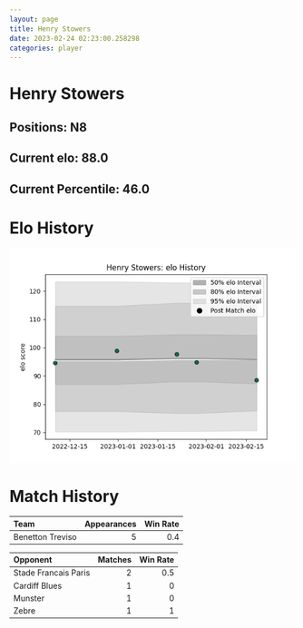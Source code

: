 ```yaml
---  
layout: page  
title: Henry Stowers  
date: 2023-02-24 02:23:00.258298  
categories: player  
---
```

# Henry Stowers

## Positions: N8

## Current elo: 88.0

## Current Percentile: 46.0

# Elo History


![elo history](history_HenryStowers.png)
# Match History


| Team             |   Appearances |   Win Rate |
|:-----------------|--------------:|-----------:|
| Benetton Treviso |             5 |        0.4 |

| Opponent             |   Matches |   Win Rate |
|:---------------------|----------:|-----------:|
| Stade Francais Paris |         2 |        0.5 |
| Cardiff Blues        |         1 |        0   |
| Munster              |         1 |        0   |
| Zebre                |         1 |        1   |